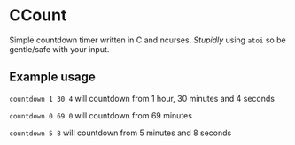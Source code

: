 # CCount

Simple countdown timer written in C and ncurses. _Stupidly_ using ```atoi``` so be gentle/safe with your input.

## Example usage

```countdown 1 30 4```
will countdown from 1 hour, 30 minutes and 4 seconds

```countdown 0 69 0```
will countdown from 69 minutes

```countdown 5 8```
will countdown from 5 minutes and 8 seconds
